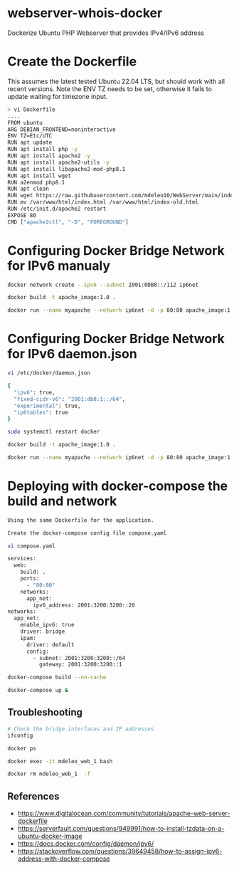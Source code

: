 # webserver-whois-docker
Dockerize Ubuntu PHP Webserver that provides IPv4/IPv6 address

# Create the Dockerfile

This assumes the latest tested Ubuntu 22.04 LTS, but should work with all recent versions. Note the ENV TZ needs to be set, otherwise it fails to update waiting for timezone input.

```bash
> vi Dockerfile
....
FROM ubuntu
ARG DEBIAN_FRONTEND=noninteractive
ENV TZ=Etc/UTC
RUN apt update
RUN apt install php -y
RUN apt install apache2 -y
RUN apt install apache2-utils -y
RUN apt install libapache2-mod-php8.1
RUN apt install wget 
RUN a2enmod php8.1
RUN apt clean
RUN wget https://raw.githubusercontent.com/mdeleo10/WebServer/main/index.php -O /var/www/html/index.php 
RUN mv /var/www/html/index.html /var/www/html/index-old.html
RUN /etc/init.d/apache2 restart
EXPOSE 80
CMD ["apache2ctl", "-D", "FOREGROUND"]
``` 

# Configuring Docker Bridge Network for IPv6 manualy

```bash
docker network create --ipv6 --subnet 2001:0DB8::/112 ip6net

docker build -t apache_image:1.0 .

docker run --name myapache --network ip6net -d -p 80:80 apache_image:1.0
``` 


# Configuring Docker Bridge Network for IPv6 daemon.json

```bash
vi /etc/docker/daemon.json

{
  "ipv6": true,
  "fixed-cidr-v6": "2001:db8:1::/64",
  "experimental": true,
  "ip6tables": true
}

sudo systemctl restart docker

docker build -t apache_image:1.0 .

docker run --name myapache --network ip6net -d -p 80:80 apache_image:1.0
``` 


# Deploying with docker-compose the build and network

```bash
Using the same Dockerfile for the application.

Create the docker-compose config file compose.yaml

vi compose.yaml

services:
  web:
    build: .
    ports:
      - "80:80"
    networks:
      app_net:
        ipv6_address: 2001:3200:3200::20
networks:
  app_net:
    enable_ipv6: true
    driver: bridge
    ipam:
      driver: default
      config:
        - subnet: 2001:3200:3200::/64
          gateway: 2001:3200:3200::1

docker-compose build --no-cache

docker-compose up &
``` 

## Troubleshooting

```bash
# Check the bridge interfaces and IP addresses
ifconfig 

docker ps

docker exec -it mdeleo_web_1 bash

docker rm mdeleo_web_1  -f 
``` 

## References

* https://www.digitalocean.com/community/tutorials/apache-web-server-dockerfile
* https://serverfault.com/questions/949991/how-to-install-tzdata-on-a-ubuntu-docker-image
* https://docs.docker.com/config/daemon/ipv6/
* https://stackoverflow.com/questions/39649458/how-to-assign-ipv6-address-with-docker-compose

